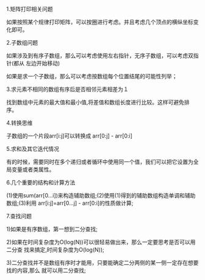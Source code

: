 1.矩阵打印相关问题

如果按照某个规律打印矩阵，可以按圈进行考虑。并且考虑几个顶点的横纵坐标变化即可。

2.子数组问题

如果涉及到有序子数组，那么可以考虑使用左右指针，无序子数组，可以考虑双指针(都从
左边开始移动)

如果是求一个子数组，那么可以考虑按数组每个位置结尾的可能性列举；

3.求元素不相同的数组有序后是否相邻元素相差为１

找到数组中元素的最大值和最小值,将差值和数组长度进行比较。这样可避免排序。

4.转换思维

子数组的一个片段arr[i:j]可以转换成 arr[0:j] - arr[0:i]

5.求和及其它迭代情况

有的时候，需要同时在多个递归或者循环中使用同一个值，我们可以把它设置为全局变量或者类属性。

6.几个重要的结构和计算方法

(1)使用sum(arr[0...i])来构造辅助数组;(2)使用(1)得到的辅助数组构造单调和辅助数组;(3)利用
arr[i:j]=arr[0...j] - arr[0:i]的性质做计算;

7.查找问题

1)如果是有序数组，第一想到二分查找;

2)如果在时间复杂度为O(log(N))可以很轻易做出来，那么一定要思考是否可以用二分查
找来搞定,时间复杂度为O(log(N));

3)二分查找并不是数组有序时才能用，只要能确定二分两侧的某一侧一定存在想要找的内容,那么
就可以用二分查找;
